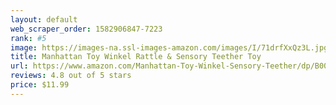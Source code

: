 ```yaml
---
layout: default 
﻿web_scraper_order: 1582906847-7223
rank: #5
image: https://images-na.ssl-images-amazon.com/images/I/71drfXxQz3L.jpg
title: Manhattan Toy Winkel Rattle & Sensory Teether Toy
url: https://www.amazon.com/Manhattan-Toy-Winkel-Sensory-Teether/dp/B000BNCA4K/ref=zg_mw_toys-and-games_5?_encoding=UTF8&psc=1&refRID=CQ1QRMJJW1ED0E69BGRT
reviews: 4.8 out of 5 stars
price: $11.99 
---
```

